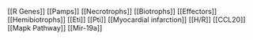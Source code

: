 [[R Genes]]
[[Pamps]]
[[Necrotrophs]]
[[Biotrophs]]
[[Effectors]]
[[Hemibiotrophs]]
[[Eti]]
[[Pti]]
[[Myocardial infarction]]
[[H/R]]
[[CCL20]]
[[Mapk Pathway]]
[[Mir-19a]]
